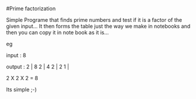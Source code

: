 #Prime factorization

Simple Programe that finds prime numbers and test if it is a factor of the given input... 
It then forms the table just the way we make in notebooks and then you can copy it in note book as it is...

eg

input : 8

output : 
2 | 8
2 | 4
2 | 2
1 |

2 X 2 X 2 = 8

Its simple ;-)
